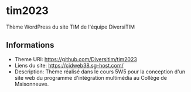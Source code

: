 # tim2023
Thème WordPress du site TIM de l'équipe DiversiTIM

## Informations
- Theme URI: https://github.com/Diversitim/tim2023
- Liens du site: https://cidweb38.sg-host.com/
- Description: Thème réalisé dans le cours 5W5 pour la conception d'un site web du programme d'intégration multimédia au Collège de Maisonneuve.
